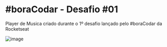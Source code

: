 # #boraCodar - Desafio #01

Player de Musica criado durante o 1º desafio lançado pelo #boraCodar da Rocketseat

![image](https://user-images.githubusercontent.com/95985139/211642444-9f93a267-a27c-4bcd-8c12-9f7f193c2192.png)
